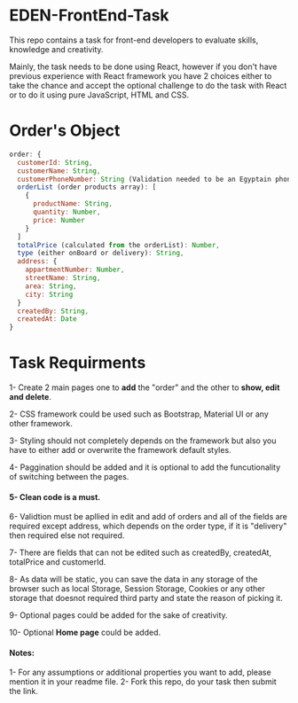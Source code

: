 # EDEN-FrontEnd-Task
This repo contains a task for front-end developers to evaluate skills, knowledge and creativity.  

Mainly, the task needs to be done using React, however if you don't have previous experience with React framework you have 2 choices either to take the chance and accept the optional challenge to do the task with React or to do it using pure JavaScript, HTML and CSS.

# Order's Object
```Javascript
order: {
  customerId: String,
  customerName: String,
  customerPhoneNumber: String (Validation needed to be an Egyptain phone number specially in add and edit),
  orderList (order products array): [
    {
      productName: String,
      quantity: Number,
      price: Number
    }
  ]
  totalPrice (calculated from the orderList): Number,
  type (either onBoard or delivery): String,
  address: {
    appartmentNumber: Number,
    streetName: String,
    area: String,
    city: String
  }
  createdBy: String,
  createdAt: Date
}
```

# Task Requirments
  1- Create 2 main pages one to **add** the "order" and the other to **show, edit and delete**. 
  
  2- CSS framework could be used such as Bootstrap, Material UI or any other framework.
  
  3- Styling should not completely depends on the framework but also you have to either add or overwrite the framework default styles.
  
  4- Paggination should be added and it is optional to add the funcutionality of switching between the pages.  
  
  #### 5- Clean code is a must.
  
  6- Validtion must be apllied in edit and add of orders and all of the fields are required except address, which depends on the order    type, if it is "delivery" then required else not required.
  
  7- There are fields that can not be edited such as createdBy, createdAt, totalPrice and customerId.
  
  8- As data will be static, you can save the data in any storage of the browser such as local Storage, Session Storage, Cookies or any other storage that doesnot required third party and state the reason of picking it.
  
  9- Optional pages could be added for the sake of creativity.

  10- Optional **Home page** could be added.


#### Notes: #### 
  1- For any assumptions or additional properties you want to add, please mention it in your readme file. 
  2- Fork this repo, do your task then submit the link.

